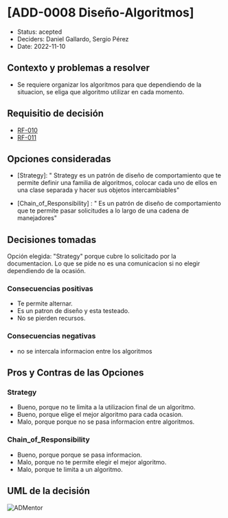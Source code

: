 # [ADD-0008 Diseño-Algoritmos]

* Status: acepted
* Deciders: Daniel Gallardo, Sergio Pérez
* Date: 2022-11-10

## Contexto y problemas a resolver

* Se requiere organizar los algoritmos para que dependiendo de la situacion, se eliga que algoritmo utilizar en cada momento.

## Requisitio de decisión

* [RF-010](../requisitos/RF-010.md)
* [RF-011](../requisitos/RF-011.md)

## Opciones consideradas

* [Strategy]: " Strategy es un patrón de diseño de comportamiento que te permite definir una familia de algoritmos, colocar cada uno de ellos en una clase separada y hacer sus objetos intercambiables"

* [Chain_of_Responsibility] : " Es un patrón de diseño de comportamiento que te permite pasar solicitudes a lo largo de una cadena de manejadores"

## Decisiones tomadas

Opción elegida: "Strategy" porque cubre lo solicitado por la documentacion. Lo que se pide no es una comunicacion si no elegir dependiendo de la ocasión.

### Consecuencias positivas <!-- optional -->

* Te permite alternar.
* Es un patron de diseño y esta testeado.
* No se pierden recursos.

### Consecuencias negativas <!-- optional -->

* no se intercala informacion entre los algoritmos

## Pros y Contras de las Opciones

### Strategy

* Bueno, porque no te limita a la utilizacion final de un algoritmo.
* Bueno, porque elige el mejor algoritmo para cada ocasion.
* Malo, porque porque no se pasa informacion entre algoritmos.

### Chain_of_Responsibility

* Bueno, porque porque se pasa informacion.
* Malo, porque no te permite elegir el mejor algoritmo.
* Malo, porque  te limita a un algoritmo.

## UML de la decisión

![ADMentor](../uml/ADMentor.PNG)
